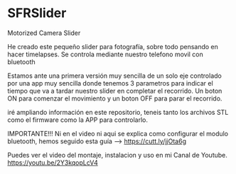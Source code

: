 # SFRSlider
Motorized Camera Slider

He creado este pequeño slider para fotografía, sobre todo pensando en hacer timelapses. Se controla mediante nuestro telefono movil con bluetooth

Estamos ante una primera versión muy sencilla de un solo eje controlado por una app muy sencilla donde tenemos 3 parametros para indicar el tiempo que va a tardar nuestro slider en completar el recorrido. Un boton ON para comenzar el movimiento y un boton OFF para parar el recorrido. 

iré ampliando información en este repositorio, teneis tanto los archivos STL como el firmware como la APP para controlarlo.

IMPORTANTE!!! Ni en el video ni aqui se explica como configurar el modulo bluetooth, hemos seguido esta guía  --> https://cutt.ly/jjOta6g

Puedes ver el video del montaje, instalacion y uso en mi Canal de Youtube. https://youtu.be/2Y3kqopLcV4
